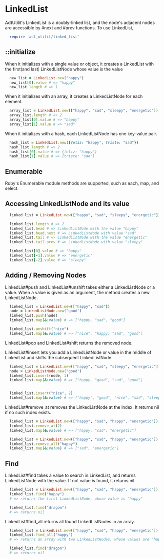 # LinkedList
AdtUtilit's LinkedList is a doubly-linked list, and the node's adjacent nodes are accessible by #next and #prev functions. To use LinkedList,
```ruby
  require 'adt_utilit/linked_list'
```


## ::initialize
When it initializes with a single value or object, it creates a LinkedList with the first(and last) LinkedListNode whose value is the value
```ruby
  new_list = LinkedList.new("happy")
  new_list[0].value # => "happy"
  new_list.length # => 1

```

When it initializes with an array, it creates a LinkedListNode for each element.

```ruby
  array_list = LinkedList.new(["happy", "sad", "sleepy", "energetic"])
  array_list.length # => 2
  array_list[0].value # => "happy"
  array_list[1].value # => "sad"
```

When it initializes with a hash, each LinkedListNode has one key-value pair.
```ruby
  hash_list = LinkedList.new({feliz: "happy", triste: "sad"})
  hash_list.length # => 2
  hash_list[0].value # => {feliz: "happy"}
  hash_list[1].value # => {triste: "sad"}
```

## Enumerable
Ruby's Enumerable module methods are supported, such as each, map, and select.

## Accessing LinkedListNode and its value
```ruby
  linked_list = LinkedList.new(["happy", "sad", "sleepy", "energetic"])

  linked_list.length # => 2
  linked_list.head # => LinkedListNode with the value "happy"
  linked_list.head.next # => LinkedListNode with value "sad"
  linked_list.tail # => LinkedListNode with the value "energetic"
  linked_list.tail.prev # => LinkedListNode with value "sleepy"

  linked_list[0].value # => "happy"
  linked_list[-1].value # => "energetic"
  linked_list[-2].value # => "sleepy"
```


## Adding / Removing Nodes
LinkedList#push and LinkedList#unshift takes either a LinkedListNode or a value. When a value is given as an argument, the method creates a new LinkedListNode.
```ruby
  linked_list = LinkedList.new(["happy", "sad"])
  node = LinkedListNode.new("good")
  linked_list.push(node)
  linked_list.map(&:value) # => ["happy, "sad", "good"]

  linked_list.unshift("nice")
  linked_list.map(&:value) # => ["nice", "happy, "sad", "good"]
```

LinkedList#pop and LinkedList#shift returns the removed node.

LinkedList#insert lets you add a LinkedListNode or value in the middle of LinkedList and shifts the subsequent LinkedListNode.

```ruby
  linked_list = LinkedList.new(["happy", "sad", "sleepy", "energetic"])
  node = LinkedListNode.new("good")
  linked_list.insert(node, 1)
  linked_list.map(&:value) # => ["happy, "good", "sad", "good"]


  linked_list.insert("nice", 2)
  linked_list.map(&:value) # => ["happy", "good", "nice", "sad", "sleepy", "energetic"]
```

LinkedList#remove_at removes the LinkedListNode at the index. It returns nil if no such index exists.
```ruby
  linked_list = LinkedList.new(["happy", "sad", "happy", "energetic"])
  linked_list.remove_at(2)
  linked_list.map(&:value) # => ["happy, "sad", "energetic"]

  linked_list = LinkedList.new(["happy", "sad", "happy", "energetic"])
  linked_list.remove_all("happy")
  linked_list.map(&:value) # => ["sad", "energetic"]

```


## Find
LinkedList#find takes a value to search in LinkedList, and returns LinkedListNode with the value. If not value is found, it returns nil.

```ruby
  linked_list = LinkedList.new(["happy", "sad", "happy", "energetic"])
  linked_list.find("happy")
  # => returns the first LinkedListNode, whose value is "happy"

  linked_list.find("dragon")
  # => returns nil
```

LinkedList#find_all returns all found LinkedListNodes in an array.
```ruby
  linked_list = LinkedList.new(["happy", "sad", "happy", "energetic"])
  linked_list.find_all("happy")
  # => returns an array with two LinkedListNodes, whose values are "happy"

  linked_list.find("dragon")
  # => returns nil
```

